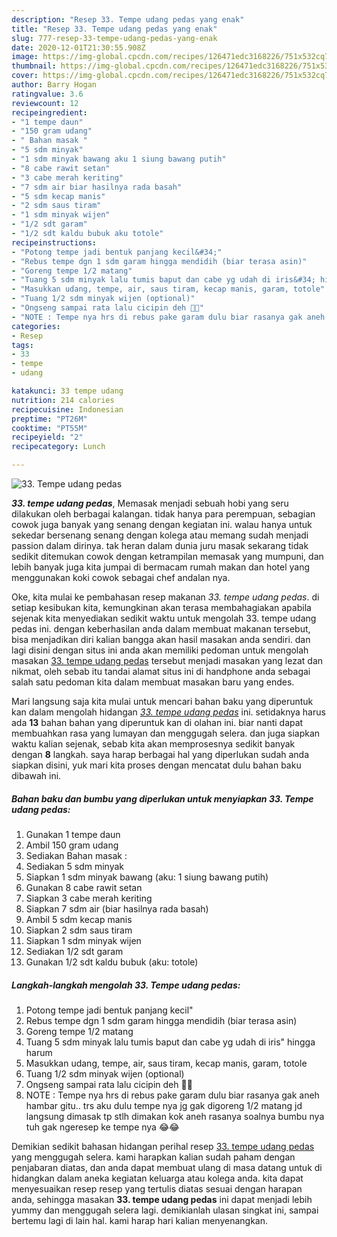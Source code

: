 ```yaml
---
description: "Resep 33. Tempe udang pedas yang enak"
title: "Resep 33. Tempe udang pedas yang enak"
slug: 777-resep-33-tempe-udang-pedas-yang-enak
date: 2020-12-01T21:30:55.908Z
image: https://img-global.cpcdn.com/recipes/126471edc3168226/751x532cq70/33-tempe-udang-pedas-foto-resep-utama.jpg
thumbnail: https://img-global.cpcdn.com/recipes/126471edc3168226/751x532cq70/33-tempe-udang-pedas-foto-resep-utama.jpg
cover: https://img-global.cpcdn.com/recipes/126471edc3168226/751x532cq70/33-tempe-udang-pedas-foto-resep-utama.jpg
author: Barry Hogan
ratingvalue: 3.6
reviewcount: 12
recipeingredient:
- "1 tempe daun"
- "150 gram udang"
- " Bahan masak "
- "5 sdm minyak"
- "1 sdm minyak bawang aku 1 siung bawang putih"
- "8 cabe rawit setan"
- "3 cabe merah keriting"
- "7 sdm air biar hasilnya rada basah"
- "5 sdm kecap manis"
- "2 sdm saus tiram"
- "1 sdm minyak wijen"
- "1/2 sdt garam"
- "1/2 sdt kaldu bubuk aku totole"
recipeinstructions:
- "Potong tempe jadi bentuk panjang kecil&#34;"
- "Rebus tempe dgn 1 sdm garam hingga mendidih (biar terasa asin)"
- "Goreng tempe 1/2 matang"
- "Tuang 5 sdm minyak lalu tumis baput dan cabe yg udah di iris&#34; hingga harum"
- "Masukkan udang, tempe, air, saus tiram, kecap manis, garam, totole"
- "Tuang 1/2 sdm minyak wijen (optional)"
- "Ongseng sampai rata lalu cicipin deh 🤤🤤"
- "NOTE : Tempe nya hrs di rebus pake garam dulu biar rasanya gak aneh hambar gitu.. trs aku dulu tempe nya jg gak digoreng 1/2 matang jd langsung dimasak tp stlh dimakan kok aneh rasanya soalnya bumbu nya tuh gak ngeresep ke tempe nya 😂😂"
categories:
- Resep
tags:
- 33
- tempe
- udang

katakunci: 33 tempe udang 
nutrition: 214 calories
recipecuisine: Indonesian
preptime: "PT26M"
cooktime: "PT55M"
recipeyield: "2"
recipecategory: Lunch

---
```



![33. Tempe udang pedas](https://img-global.cpcdn.com/recipes/126471edc3168226/751x532cq70/33-tempe-udang-pedas-foto-resep-utama.jpg)

<b><i>33. tempe udang pedas</i></b>, Memasak menjadi sebuah hobi yang seru dilakukan oleh berbagai kalangan. tidak hanya para perempuan, sebagian cowok juga banyak yang senang dengan kegiatan ini. walau hanya untuk sekedar bersenang senang dengan kolega atau memang sudah menjadi passion dalam dirinya. tak heran dalam dunia juru masak sekarang tidak sedikit ditemukan cowok dengan ketrampilan memasak yang mumpuni, dan lebih banyak juga kita jumpai di bermacam rumah makan dan hotel yang menggunakan koki cowok sebagai chef andalan nya.

Oke, kita mulai ke pembahasan resep makanan <i>33. tempe udang pedas</i>. di setiap kesibukan kita, kemungkinan akan terasa membahagiakan apabila sejenak kita menyediakan sedikit waktu untuk mengolah 33. tempe udang pedas ini. dengan keberhasilan anda dalam membuat makanan tersebut, bisa menjadikan diri kalian bangga akan hasil masakan anda sendiri. dan lagi disini dengan situs ini anda akan memiliki pedoman untuk mengolah masakan <u>33. tempe udang pedas</u> tersebut menjadi masakan yang lezat dan nikmat, oleh sebab itu tandai alamat situs ini di handphone anda sebagai salah satu pedoman kita dalam membuat masakan baru yang endes.




Mari langsung saja kita mulai untuk mencari bahan baku yang diperuntuk kan dalam mengolah hidangan <u><i>33. tempe udang pedas</i></u> ini. setidaknya harus ada <b>13</b> bahan bahan yang diperuntuk kan di olahan ini. biar nanti dapat membuahkan rasa yang lumayan dan menggugah selera. dan juga siapkan waktu kalian sejenak, sebab kita akan memprosesnya sedikit banyak dengan <b>8</b> langkah. saya harap berbagai hal yang diperlukan sudah anda siapkan disini, yuk mari kita proses dengan mencatat dulu bahan baku dibawah ini.

<!--inarticleads1-->

##### Bahan baku dan bumbu yang diperlukan untuk menyiapkan 33. Tempe udang pedas:

1. Gunakan 1 tempe daun
1. Ambil 150 gram udang
1. Sediakan  Bahan masak :
1. Sediakan 5 sdm minyak
1. Siapkan 1 sdm minyak bawang (aku: 1 siung bawang putih)
1. Gunakan 8 cabe rawit setan
1. Siapkan 3 cabe merah keriting
1. Siapkan 7 sdm air (biar hasilnya rada basah)
1. Ambil 5 sdm kecap manis
1. Siapkan 2 sdm saus tiram
1. Siapkan 1 sdm minyak wijen
1. Sediakan 1/2 sdt garam
1. Gunakan 1/2 sdt kaldu bubuk (aku: totole)




<!--inarticleads2-->

##### Langkah-langkah mengolah 33. Tempe udang pedas:

1. Potong tempe jadi bentuk panjang kecil&#34;
1. Rebus tempe dgn 1 sdm garam hingga mendidih (biar terasa asin)
1. Goreng tempe 1/2 matang
1. Tuang 5 sdm minyak lalu tumis baput dan cabe yg udah di iris&#34; hingga harum
1. Masukkan udang, tempe, air, saus tiram, kecap manis, garam, totole
1. Tuang 1/2 sdm minyak wijen (optional)
1. Ongseng sampai rata lalu cicipin deh 🤤🤤
1. NOTE : Tempe nya hrs di rebus pake garam dulu biar rasanya gak aneh hambar gitu.. trs aku dulu tempe nya jg gak digoreng 1/2 matang jd langsung dimasak tp stlh dimakan kok aneh rasanya soalnya bumbu nya tuh gak ngeresep ke tempe nya 😂😂




Demikian sedikit bahasan hidangan perihal resep <u>33. tempe udang pedas</u> yang menggugah selera. kami harapkan kalian sudah paham dengan penjabaran diatas, dan anda dapat membuat ulang di masa datang untuk di hidangkan dalam aneka kegiatan keluarga atau kolega anda. kita dapat menyesuaikan resep resep yang tertulis diatas sesuai dengan harapan anda, sehingga masakan <b>33. tempe udang pedas</b> ini dapat menjadi lebih yummy dan menggugah selera lagi. demikianlah ulasan singkat ini, sampai bertemu lagi di lain hal. kami harap hari kalian menyenangkan.
